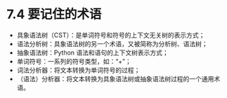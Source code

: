 # 7.4 要记住的术语

- 具象语法树（CST）：是单词符号和符号的上下文无关树的表示方式；
- 语法分析树：具象语法树的另一个术语，又被简称为分析树、语法树；
- 抽象语法树：Python 语法和语句的上下文树表示方式；
- 单词符号：一系列的符号类型，如：“+”；
- 词法分析器：将文本转换为单词符号的过程；
- （语法）分析器：将文本转换为具象语法树或抽象语法树过程的一个通用术语。
